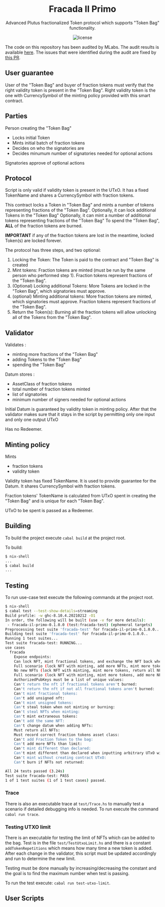 <h1 align="center">
  Fracada Il Primo
</h1>
<p align="center">Advanced Plutus fractionalized Token protocol which supports "Token Bag" functionality.</p>

<p align="center"><img src="https://img.shields.io/badge/license-mit-blue?style=for-the-badge&logo=none" alt="license" /></p>


The code on this repository has been audited by MLabs. The audit results is available [here](docs/audit.pdf). The issues that were identified during the audit are fixed by [this PR](https://github.com/dcSpark/fracada-il-primo/pull/5). 

## User guarantee

User of the "Token Bag" and buyer of fraction tokens must verify that the right validity token is present in the "Token Bag".
Right validity token is the one with CurrencySymbol of the minting policy provided with this smart contract.

## Parties

Person creating the "Token Bag"
 - Locks initial Token
 - Mints initial batch of fraction tokens
 - Decides on who the signatories are
 - Decides minumum number of signatories needed for optional actions

Signatories approve of optional actions

## Protocol

Script is only valid if validity token is present in the UTxO. It has a fixed TokenName and shares a CurrencySymbol with fraction tokens.

This contract locks a Token in "Token Bag" and mints a number of tokens representing fractions of the "Token Bag".
Optionally, it can lock additional Tokens in the "Token Bag"
Optionally, it can mint a number of additional tokens representing fractions of the "Token Bag"
To spend the "Token Bag", **ALL** of the fraction tokens are burned.

**IMPORTANT** if any of the fraction tokens are lost in the meantime, locked Token(s) are locked forever.

The protocol has three steps, and two optional:

1. Locking the Token: The Token is paid to the contract and "Token Bag" is created
2. Mint tokens: Fraction tokens are minted (must be run by the same person who performed step 1). Fraction tokens represent fractions of the "Token Bag".
3. (Optional) Locking additional Tokens: More Tokens are locked in the "Token Bag", which signatories must approve.
4. (optional) Minting additional tokens: More fraction tokens are minted, which signatories must approve. Fraction tokens represent fractions of the "Token Bag".
5. Return the Token(s): Burning all the fraction tokens will allow unlocking all of the Tokens from the "Token Bag".

## Validator

Validates :
- minting more fractions of the "Token Bag"
- adding Tokens to the "Token Bag"
- spending the "Token Bag"

Datum stores :
- AssetClass of fraction tokens
- total number of fraction tokens minted
- list of signatories
- minimum number of signers needed for optional actions

Initial Datum is guaranteed by validity token in minting policy.
After that the validator makes sure that it stays in the script by permitting only one input and only one output UTxO

Has no Redeemer.

## Minting policy

Mints
- fraction tokens
- validity token

Validity token has fixed TokenName. It is used to provide guarantee for the Datum.
It shares CurrencySymbol with fraction tokens.

Fraction tokens' TokenName is calculated from UTxO spent in creating the "Token Bag" and is unique for each "Token Bag".

UTxO to be spent is passed as a Redeemer.

## Building

To build the project execute `cabal build` at the project root.

To build:

``` bash
$ nix-shell
...
$ cabal build
...
```

## Testing

To run use-case test execute the following commands at the project root.

``` bash
$ nix-shell
$ cabal test --test-show-details=streaming
Build profile: -w ghc-8.10.4.20210212 -O1
In order, the following will be built (use -v for more details):
 - fracada-il-primo-0.1.0.0 (test:fracada-test) (ephemeral targets)
Preprocessing test suite 'fracada-test' for fracada-il-primo-0.1.0.0..
Building test suite 'fracada-test' for fracada-il-primo-0.1.0.0..
Running 1 test suites...
Test suite fracada-test: RUNNING...
use cases
  fracada
    Expose endpoints:                                                                                             OK (0.01s)
    Can lock NFT, mint fractional tokens, and exchange the NFT back when burning the tokens:                      OK (0.17s)
    Full scenario (lock NFT with minting, add more NFTs, mint more tokens, return all NFTs in exchange of tokens: OK (0.28s)
    No new NFTs (lock NFT with minting, mint more tokens, return all NFTs in exchange of tokens:                  OK (0.22s)
    Full scenario (lock NFT with minting, mint more tokens, add more NFTs, return all NFTs in exchange of tokens: OK (0.31s)
    AuthorizedPubKeys must be a list of unique values:                                                            OK (0.05s)
    Can't return the nft if fractional tokens aren't burned:                                                      OK (0.08s)
    Can't return the nft if not all fractional tokens aren't burned:                                              OK (0.12s)
    Can't mint fractional tokens:                                                                                 OK (0.10s)
    Can't add unsigned nft:                                                                                       OK (0.08s)
    Can't mint unsigned tokens:                                                                                   OK (0.09s)
    Can't steal token when not minting or burning:                                                                OK (0.07s)
    Can't steal NFTs when minting:                                                                                OK (0.14s)
    Can't mint extraneous tokens:                                                                                 OK (0.13s)
    Can't add the same NFT:                                                                                       OK (0.11s)
    Can't change datum when adding NFTs:                                                                          OK (0.08s)
    Must return all NFTs:                                                                                         OK (0.15s)
    Must record correct fraction tokens asset class:                                                              OK (0.06s)
    Can't add Fraction Token to the bag:                                                                          OK (0.09s)
    Can't add more NFTs than limit:                                                                               OK (0.62s)
    Can't mint different than declared:                                                                           OK (0.02s)
    Can't mint different than declared when inputting arbitrary UTxO with a datum:                                OK (0.05s)
    Can't mint without creating contract UTxO:                                                                    OK (0.01s)
    Can't burn if NFTs not returned:                                                                              OK (0.06s)

All 24 tests passed (3.24s)
Test suite fracada-test: PASS
1 of 1 test suites (1 of 1 test cases) passed.
```

### Trace
There is also an executable trace at `test/Trace.hs` to manually test a scenario if detailed debugging info is needed.
To run execute the command `cabal run trace`.

### Testing UTXO limit
There is an executable for testing the limit of NFTs which can be added to the bag. Test is in the file `test/TestUtxoLimit.hs`
and there is a constant `addTokenRepetitions` which means how many time a new token is added. After each change in the validator,
this script must be updated accordingly and run to determine the new limit.

Testing must be done manually by increasing/decreasing the constant and the goal is to find the maximum number when test is passing.

To run the test execute: `cabal run test-utxo-limit`.

## User Scripts
